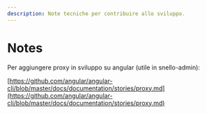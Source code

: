 ```yaml
---
description: Note tecniche per contribuire allo sviluppo.
---
```


# Notes

Per aggiungere proxy in sviluppo su angular \(utile in snello-admin\):

[https://github.com/angular/angular-cli/blob/master/docs/documentation/stories/proxy.md](https://github.com/angular/angular-cli/blob/master/docs/documentation/stories/proxy.md)

